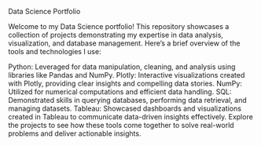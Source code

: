 Data Science Portfolio

Welcome to my Data Science portfolio! This repository showcases a collection of projects demonstrating my expertise in data analysis, visualization, and database management. Here’s a brief overview of the tools and technologies I use:

Python: Leveraged for data manipulation, cleaning, and analysis using libraries like Pandas and NumPy.
Plotly: Interactive visualizations created with Plotly, providing clear insights and compelling data stories.
NumPy: Utilized for numerical computations and efficient data handling.
SQL: Demonstrated skills in querying databases, performing data retrieval, and managing datasets.
Tableau: Showcased dashboards and visualizations created in Tableau to communicate data-driven insights effectively.
Explore the projects to see how these tools come together to solve real-world problems and deliver actionable insights.

